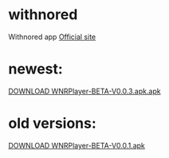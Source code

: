 # withnored
Withnored app
[Official site](http://orsh.me/withnored/)
# newest:
[DOWNLOAD WNRPlayer-BETA-V0.0.3.apk.apk](https://github.com/orangesheep/withnored/raw/master/WNRPlayer-BETA-V0.0.3.apk.apk)


# old versions:
[DOWNLOAD WNRPlayer-BETA-V0.0.1.apk](https://github.com/orangesheep/withnored/raw/master/WNRPlayer-BETA-V0.0.1.apk)
